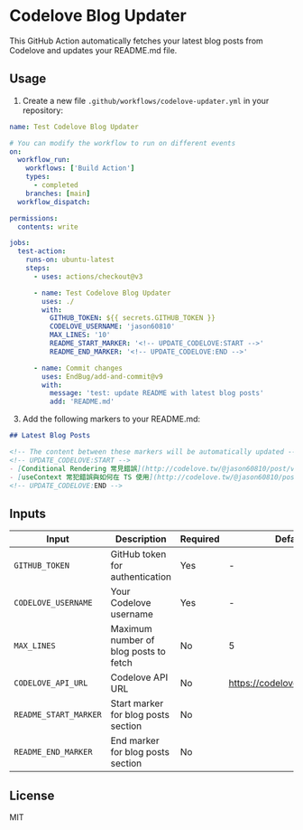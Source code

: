 # Codelove Blog Updater

This GitHub Action automatically fetches your latest blog posts from Codelove and updates your README.md file.

## Usage

1. Create a new file `.github/workflows/codelove-updater.yml` in your repository:

```yaml
name: Test Codelove Blog Updater

# You can modify the workflow to run on different events
on:
  workflow_run:
    workflows: ['Build Action']
    types:
      - completed
    branches: [main]
  workflow_dispatch:

permissions:
  contents: write

jobs:
  test-action:
    runs-on: ubuntu-latest
    steps:
      - uses: actions/checkout@v3

      - name: Test Codelove Blog Updater
        uses: ./
        with:
          GITHUB_TOKEN: ${{ secrets.GITHUB_TOKEN }}
          CODELOVE_USERNAME: 'jason60810'
          MAX_LINES: '10'
          README_START_MARKER: '<!-- UPDATE_CODELOVE:START -->'
          README_END_MARKER: '<!-- UPDATE_CODELOVE:END -->'

      - name: Commit changes
        uses: EndBug/add-and-commit@v9
        with:
          message: 'test: update README with latest blog posts'
          add: 'README.md'
```

3. Add the following markers to your README.md:

```markdown
## Latest Blog Posts

<!-- The content between these markers will be automatically updated -->
<!-- UPDATE_CODELOVE:START -->
- [Conditional Rendering 常見錯誤](http://codelove.tw/@jason60810/post/vx8M53)
- [useContext 常犯錯誤與如何在 TS 使用](http://codelove.tw/@jason60810/post/n3V0kq)
<!-- UPDATE_CODELOVE:END -->
```

## Inputs

| Input                 | Description                           | Required | Default                        |
| --------------------- | ------------------------------------- | -------- | ------------------------------ |
| `GITHUB_TOKEN`        | GitHub token for authentication       | Yes      | -                              |
| `CODELOVE_USERNAME`   | Your Codelove username                | Yes      | -                              |
| `MAX_LINES`           | Maximum number of blog posts to fetch | No       | 5                              |
| `CODELOVE_API_URL`    | Codelove API URL                      | No       | https://codelove.tw/api/posts  |
| `README_START_MARKER` | Start marker for blog posts section   | No       | <!-- UPDATE_CODELOVE:START --> |
| `README_END_MARKER`   | End marker for blog posts section     | No       | <!-- UPDATE_CODELOVE:END -->   |

## License

MIT
